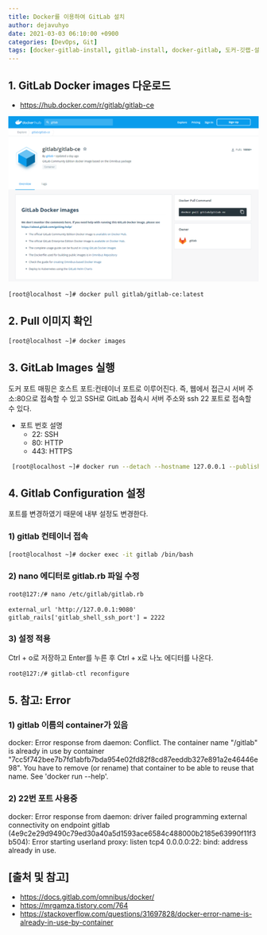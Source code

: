 ```yaml
---
title: Docker를 이용하여 GitLab 설치
author: dejavuhyo
date: 2021-03-03 06:10:00 +0900
categories: [DevOps, Git]
tags: [docker-gitlab-install, gitlab-install, docker-gitlab, 도커-깃랩-설치, 깃랩-설치, 도커-깃랩]
---
```


## 1. GitLab Docker images 다운로드

* <https://hub.docker.com/r/gitlab/gitlab-ce>

![gitlab-docker-images](/assets/img/2021-03-03-install-gitlab-with-docker/gitlab-docker-images.png)

```bash
[root@localhost ~]# docker pull gitlab/gitlab-ce:latest
```

## 2. Pull 이미지 확인

```bash
[root@localhost ~]# docker images
```

## 3. GitLab Images 실행
도커 포트 매핑은 호스트 포트:컨테이너 포트로 이루어진다. 즉, 웹에서 접근시 서버 주소:80으로 접속할 수 있고 SSH로 GitLab 접속시 서버 주소와 ssh 22 포트로 접속할 수 있다.

* 포트 번호 설명
  - 22: SSH
  - 80: HTTP
  - 443: HTTPS

```bash
 [root@localhost ~]# docker run --detach --hostname 127.0.0.1 --publish 4443:443 --publish 9080:80 --publish 2222:22 --name gitlab --restart always --volume /srv/gitlab/config:/etc/gitlab --volume /srv/gitlab/logs:/var/log/gitlab --volume /srv/gitlab/data:/var/opt/gitlab gitlab/gitlab-ce:latest
```

## 4. Gitlab Configuration 설정
포트를 변경하였기 때문에 내부 설정도 변경한다.

### 1) gitlab 컨테이너 접속

```bash
[root@localhost ~]# docker exec -it gitlab /bin/bash
```

### 2) nano 에디터로 gitlab.rb 파일 수정

```bash
root@127:/# nano /etc/gitlab/gitlab.rb
```

```text
external_url 'http://127.0.0.1:9080'
gitlab_rails['gitlab_shell_ssh_port'] = 2222
```

### 3) 설정 적용
Ctrl + o로 저장하고 Enter를 누른 후 Ctrl + x로 나노 에디터를 나온다.

```bash
root@127:/# gitlab-ctl reconfigure
```

## 5. 참고: Error

### 1) gitlab 이름의 container가 있음

docker: Error response from daemon: Conflict. The container name "/gitlab" is already in use by container "7cc5f742bee7b7fd1abfb7bda954e02fd82f8cd87eeddb327e891a2e46446e98". You have to remove (or rename) that container to be able to reuse that name.
See 'docker run --help'.

### 2) 22번 포트 사용중

docker: Error response from daemon: driver failed programming external connectivity on endpoint gitlab (4e9c2e29d9490c79ed30a40a5d1593ace6584c488000b2185e63990f11f3b504): Error starting userland proxy: listen tcp4 0.0.0.0:22: bind: address already in use.

## [출처 및 참고]
* <https://docs.gitlab.com/omnibus/docker/>
* <https://mrgamza.tistory.com/764>
* <https://stackoverflow.com/questions/31697828/docker-error-name-is-already-in-use-by-container>
